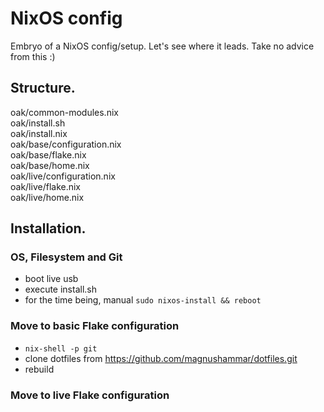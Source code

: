 # NixOS config
Embryo of a NixOS config/setup. Let's see where it leads. Take no advice from this :)

## Structure.

oak/common-modules.nix  
oak/install.sh  
oak/install.nix  
oak/base/configuration.nix  
oak/base/flake.nix  
oak/base/home.nix  
oak/live/configuration.nix  
oak/live/flake.nix  
oak/live/home.nix  

## Installation.

### OS, Filesystem and Git
- boot live usb
- execute install.sh
- for the time being, manual `sudo nixos-install && reboot`

### Move to basic Flake configuration
- `nix-shell -p git`
- clone dotfiles from https://github.com/magnushammar/dotfiles.git
- rebuild

### Move to live Flake configuration
